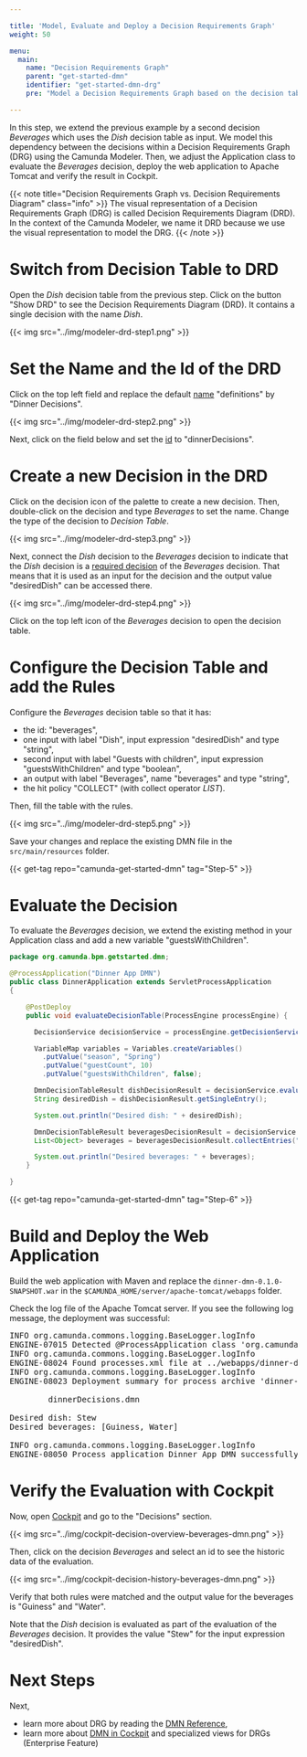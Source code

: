 ```yaml
---

title: 'Model, Evaluate and Deploy a Decision Requirements Graph'
weight: 50

menu:
  main:
    name: "Decision Requirements Graph"
    parent: "get-started-dmn"
    identifier: "get-started-dmn-drg"
    pre: "Model a Decision Requirements Graph based on the decision table, adjust the Java Code to evaluate it and deploy the web application."

---
```


In this step, we extend the previous example by a second decision *Beverages* which uses the *Dish* decision table as input. We model this dependency between the decisions within a Decision Requirements Graph (DRG) using the Camunda Modeler. Then, we adjust the Application class to evaluate the *Beverages* decision, deploy the web application to Apache Tomcat and verify the result in Cockpit.

{{< note title="Decision Requirements Graph vs. Decision Requirements Diagram" class="info" >}}
The visual representation of a Decision Requirements Graph (DRG) is called Decision Requirements Diagram (DRD). In the context of the Camunda Modeler, we name it DRD because we use the visual representation to model the DRG.
{{< /note >}}

# Switch from Decision Table to DRD

Open the *Dish* decision table from the previous step. Click on the button "Show DRD" to see the Decision Requirements Diagram (DRD). It contains a single decision with the name *Dish*.

{{< img src="../img/modeler-drd-step1.png" >}}

# Set the Name and the Id of the DRD

Click on the top left field and replace the default [name](/manual/latest/reference/dmn11/drg/#decision-requirements-graph-name) "definitions" by "Dinner Decisions". 

{{< img src="../img/modeler-drd-step2.png" >}}

Next, click on the field below and set the [id](/manual/latest/reference/dmn11/drg/#decision-requirements-graph-id) to "dinnerDecisions".

# Create a new Decision in the DRD

Click on the decision icon of the palette to create a new decision. Then, double-click on the decision and type *Beverages* to set the name. Change the type of the decision to *Decision Table*.

{{< img src="../img/modeler-drd-step3.png" >}}

Next, connect the *Dish* decision to the *Beverages* decision to indicate that the *Dish* decision is a [required decision](/manual/latest/reference/dmn11/drg/#required-decisions) of the *Beverages* decision. That means that it is used as an input for the decision and the output value "desiredDish" can be accessed there.

{{< img src="../img/modeler-drd-step4.png" >}}

Click on the top left icon of the *Beverages* decision to open the decision table.

# Configure the Decision Table and add the Rules

Configure the *Beverages* decision table so that it has:

* the id: "beverages",
* one input with label "Dish", input expression "desiredDish" and type "string",
* second input with label "Guests with children", input expression "guestsWithChildren" and type "boolean",
* an output with label "Beverages", name "beverages" and type "string",
* the hit policy "COLLECT" (with collect operator *LIST*).

Then, fill the table with the rules.

{{< img src="../img/modeler-drd-step5.png" >}}

Save your changes and replace the existing DMN file in the `src/main/resources` folder.

{{< get-tag repo="camunda-get-started-dmn" tag="Step-5" >}}
 
# Evaluate the Decision

To evaluate the *Beverages* decision, we extend the existing method in your Application class and add a new variable "guestsWithChildren". 

```java
package org.camunda.bpm.getstarted.dmn;

@ProcessApplication("Dinner App DMN")
public class DinnerApplication extends ServletProcessApplication
{

    @PostDeploy
    public void evaluateDecisionTable(ProcessEngine processEngine) {

      DecisionService decisionService = processEngine.getDecisionService();

      VariableMap variables = Variables.createVariables()
        .putValue("season", "Spring")
        .putValue("guestCount", 10)
        .putValue("guestsWithChildren", false);

      DmnDecisionTableResult dishDecisionResult = decisionService.evaluateDecisionTableByKey("dish", variables);
      String desiredDish = dishDecisionResult.getSingleEntry();

      System.out.println("Desired dish: " + desiredDish);

      DmnDecisionTableResult beveragesDecisionResult = decisionService.evaluateDecisionTableByKey("beverages", variables);
      List<Object> beverages = beveragesDecisionResult.collectEntries("beverages");

      System.out.println("Desired beverages: " + beverages);
    }

}
```

{{< get-tag repo="camunda-get-started-dmn" tag="Step-6" >}}

# Build and Deploy the Web Application

Build the web application with Maven and replace the `dinner-dmn-0.1.0-SNAPSHOT.war` in the `$CAMUNDA_HOME/server/apache-tomcat/webapps` folder.

Check the log file of the Apache Tomcat server. If you see the following log message, the deployment was successful:

<pre class="console">
INFO org.camunda.commons.logging.BaseLogger.logInfo
ENGINE-07015 Detected @ProcessApplication class 'org.camunda.bpm.getstarted.dish.DishApplication'
INFO org.camunda.commons.logging.BaseLogger.logInfo
ENGINE-08024 Found processes.xml file at ../webapps/dinner-dmn-0.1.0-SNAPSHOT/WEB-INF/classes/META-INF/processes.xml
INFO org.camunda.commons.logging.BaseLogger.logInfo
ENGINE-08023 Deployment summary for process archive 'dinner-dmn':

        dinnerDecisions.dmn

Desired dish: Stew
Desired beverages: [Guiness, Water]

INFO org.camunda.commons.logging.BaseLogger.logInfo
ENGINE-08050 Process application Dinner App DMN successfully deployed
</pre>

# Verify the Evaluation with Cockpit

Now, open [Cockpit](http://localhost:8080/camunda/app/cockpit) and go to the "Decisions" section. 

{{< img src="../img/cockpit-decision-overview-beverages-dmn.png" >}}

Then, click on the decision *Beverages* and select an id to see the historic data of the evaluation. 

{{< img src="../img/cockpit-decision-history-beverages-dmn.png" >}}

Verify that both rules were matched and the output value for the beverages is "Guiness" and "Water". 

Note that the *Dish* decision is evaluated as part of the evaluation of the *Beverages* decision. It provides the value "Stew" for the input expression "desiredDish".

# Next Steps

Next,

* learn more about DRG by reading the [DMN Reference](/manual/reference/dmn11/drg),
* learn more about [DMN in Cockpit](https://docs.camunda.org/manual/webapps/cockpit/dmn/) and specialized views for DRGs (Enterprise Feature)
